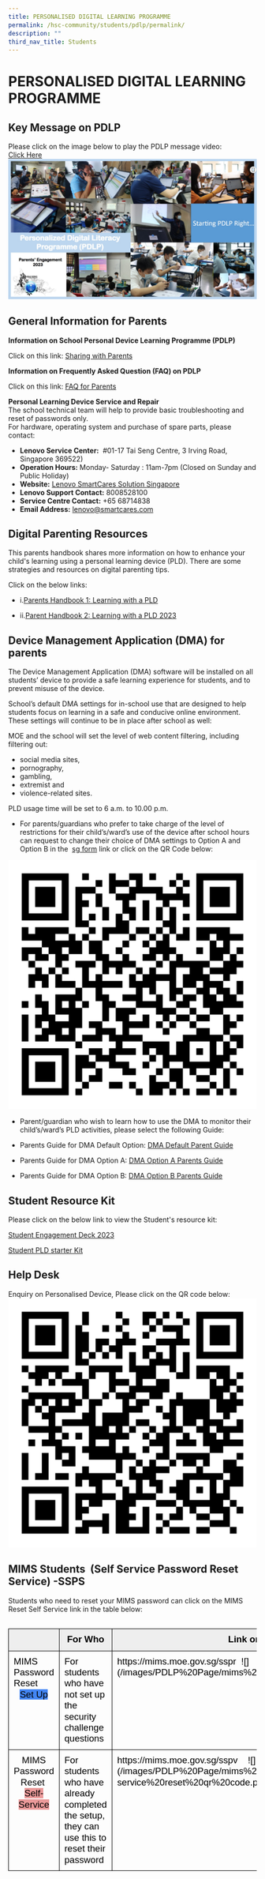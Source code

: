 ```yaml
---
title: PERSONALISED DIGITAL LEARNING PROGRAMME
permalink: /hsc-community/students/pdlp/permalink/
description: ""
third_nav_title: Students
---
```

PERSONALISED DIGITAL LEARNING PROGRAMME
=======================================

Key Message on PDLP
-------------------

Please click on the image below to play the PDLP message video:  
[Click Here](https://youtu.be/FkFdNk2xhKE)
![](/images/pdlp%20hod%20message.jpeg)

General Information for Parents
-------------------------

**Information on School Personal Device Learning Programme (PDLP)**&nbsp;

Click on this link:  [Sharing with Parents](/files/PDLP/PDLP%20Sharing%20with%20Parents.pdf)
  
**Information on Frequently Asked Question (FAQ) on PDLP**&nbsp;

Click on this link: [FAQ for Parents](/files/PDLP/PDLP%20Parents%20Engagement%20FAQs_Final.pdf)
  
**Personal Learning Device Service and Repair**  
The school technical team will help to provide basic troubleshooting and reset of passwords only.  
For hardware, operating system and purchase of spare parts, please contact: &nbsp;

* **Lenovo Service Center:**&nbsp;&nbsp;#01-17 Tai Seng Centre, 3 Irving Road, Singapore 369522)&nbsp;  
* **Operation Hours:** Monday- Saturday : 11am-7pm (Closed on Sunday and Public Holiday)
* **Website:**&nbsp;[Lenovo SmartCares Solution Singapore](https://smartcares.com/contact)  
* **Lenovo Support Contact:** 8008528100  
* **Service Centre Contact:** +65 68714838  
* **Email Address:** lenovo@smartcares.com

Digital Parenting Resources
---------------------------

This parents handbook shares more information on how to enhance your child's learning using a personal learning device (PLD). There are some strategies and resources on digital parenting tips.&nbsp;

Click on the below links: 

* i.[Parents Handbook 1: Learning with a PLD](/files/PDLP/ip2%20-%20parent%20handbook%20(i)%20on%20learning%20with%20a%20pld_2023.pdf)

* ii.[Parent Handbook 2: Learning with a PLD 2023 ](/files/PDLP/ip3%20-%20parent%20handbook%20(ii)%20on%20learning%20with%20a%20pld_2023.pdf)

Device Management Application (DMA) for parents
-----------------------------------------------

The Device Management Application (DMA) software will be installed on all students’ device to provide a safe learning experience for students, and to prevent misuse of the device.  
  
School’s default DMA settings for in-school use that are designed to help students focus on learning in a safe and conducive online environment. These settings will continue to be in place after school as well:  
  
MOE and the school will set the level of web content filtering, including filtering out:  

*   social media sites,
*   pornography,
*   gambling,
*   extremist and
*   violence-related sites.

PLD usage time will be set to 6 a.m. to 10.00 p.m.  

*   For parents/guardians who prefer to take charge of the level of restrictions for their child’s/ward’s use of the device after school hours can request to change their choice of DMA settings to Option A and Option B in the &nbsp;[sg form](https://form.gov.sg/6163ec32fadcf1001324b515)&nbsp;link or click on the QR Code below:

![](/images/qr-code%20DMA%20parents.png) 

*   Parent/guardian who wish to learn how to use the DMA to monitor their child’s/ward’s PLD activities, please select the following Guide:
*   Parents Guide for DMA Default Option:
[DMA Default Parent Guide ](/files/PDLP/dma%20parent%20guide%20for%20default%20option%20(chrome%20devices)_2%20sep%2021.pdf)
 

*   Parents Guide for DMA Option A: 
 [DMA Option A Parents Guide](/files/PDLP/dma%20parent%20guide%20for%20option%20a%20(chrome%20devices)_2%20sep%2021.pdf)
  

*   Parents Guide for DMA Option B: 
 [DMA Option B  Parents Guide](/files/PDLP/dma%20parent%20guide%20for%20option%20b%20(chrome%20devices)_2%20sep%2021.pdf)

Student Resource Kit
--------------------

Please click on the below link to view the Student's resource kit:  

[Student Engagement Deck 2023](/files/PDLP/hsc%20-%20student%20engagement%20deck_2023.pdf)
[](/files/PDLP/hsc%20-%20student%20engagement%20deck_2023.pdf)

[Student PLD starter Kit](/files/PDLP/pdlp_starter_kit.pdf)

Help Desk
---------

Enquiry on Personalised Device, Please click on the QR code below:  
![Virtual Help Desk (Any urgent matter please approach our Technical Team at Computer Lab 1) )](/images/qrhelpdesk.png)

MIMS Students &nbsp;(Self Service Password Reset Service) -SSPS
---------------------------
Students who need to reset your MIMS password can click on the MIMS Reset Self Service link in the table below:  
&nbsp;&nbsp;

<table style="border:none;border-collapse:collapse"><colgroup><col width="221px"><col width="221px"><col width="264px"><col width="179px"></colgroup><tbody><tr style="height:45px"><td style="background-color:#EEEEEE;opacity:1;filter:alpha(opacity=100);vertical-align:top;border-left:solid #000000 1px;border-right:solid #000000 1px;border-top:solid #000000 1px;border-bottom:solid #000000 1px;padding-top:10px;padding-right:10px;padding-bottom:10px;padding-left:10px">&nbsp;</td><td style="background-color:#EEEEEE;opacity:1;filter:alpha(opacity=100);vertical-align:top;border-left:solid #000000 1px;border-right:solid #000000 1px;border-top:solid #000000 1px;border-bottom:solid #000000 1px;padding-top:10px;padding-right:10px;padding-bottom:10px;padding-left:10px"><p style="line-height:1.2;text-align: center;margin-top:0pt;margin-bottom:0pt;" dir="ltr"><span style="font-size:13.999999999999998pt;font-family:Arial,sans-serif;color:#000000;background-color:transparent;font-weight:700;font-style:normal;font-variant:normal;text-decoration:none;vertical-align:baseline;white-space:pre;white-space:pre-wrap;">For Who</span></p></td><td style="background-color:#EEEEEE;opacity:1;filter:alpha(opacity=100);vertical-align:top;border-left:solid #000000 1px;border-right:solid #000000 1px;border-top:solid #000000 1px;border-bottom:solid #000000 1px;padding-top:10px;padding-right:10px;padding-bottom:10px;padding-left:10px"><p style="line-height:1.2;text-align: center;margin-top:0pt;margin-bottom:0pt;" dir="ltr"><span style="font-size:13.999999999999998pt;font-family:Arial,sans-serif;color:#000000;background-color:transparent;font-weight:700;font-style:normal;font-variant:normal;text-decoration:none;vertical-align:baseline;white-space:pre;white-space:pre-wrap;">Link or Site</span></p></td><td style="background-color:#EEEEEE;opacity:1;filter:alpha(opacity=100);vertical-align:top;border-left:solid #000000 1px;border-right:solid #000000 1px;border-top:solid #000000 1px;border-bottom:solid #000000 1px;padding-top:10px;padding-right:10px;padding-bottom:10px;padding-left:10px"><p style="line-height:1.2;text-align: center;margin-top:0pt;margin-bottom:0pt;" dir="ltr"><span style="font-size:13.999999999999998pt;font-family:Arial,sans-serif;color:#000000;background-color:transparent;font-weight:700;font-style:normal;font-variant:normal;text-decoration:none;vertical-align:baseline;white-space:pre;white-space:pre-wrap;">Instruction Guide &nbsp;</span></p></td></tr><tr style="height:144px"><td style="vertical-align:top;border-left:solid #000000 1px;border-right:solid #000000 1px;border-top:solid #000000 1px;border-bottom:solid #000000 1px;padding-top:10px;padding-right:10px;padding-bottom:10px;padding-left:10px"><p style="line-height:1.2;margin-top:0pt;margin-bottom:0pt;" dir="ltr"><span style="font-size:13.999999999999998pt;font-family:Arial,sans-serif;color:#000000;background-color:transparent;font-weight:400;font-style:normal;font-variant:normal;text-decoration:none;vertical-align:baseline;white-space:pre;white-space:pre-wrap;">MIMS Password Reset&nbsp;</span></p><p style="line-height:1.2;text-align: center;margin-top:0pt;margin-bottom:0pt;" dir="ltr"><span style="font-size:13.999999999999998pt;font-family:Arial,sans-serif;color:#000000;background-color:#4285F4;font-weight:400;font-style:normal;font-variant:normal;text-decoration:none;vertical-align:baseline;white-space:pre;white-space:pre-wrap;">Set Up</span></p></td><td style="vertical-align:top;border-left:solid #000000 1px;border-right:solid #000000 1px;border-top:solid #000000 1px;border-bottom:solid #000000 1px;padding-top:10px;padding-right:10px;padding-bottom:10px;padding-left:10px"><p style="line-height:1.2;margin-top:0pt;margin-bottom:0pt;" dir="ltr"><span style="font-size:13.999999999999998pt;font-family:Arial,sans-serif;color:#000000;background-color:transparent;font-weight:400;font-style:normal;font-variant:normal;text-decoration:none;vertical-align:baseline;white-space:pre;white-space:pre-wrap;">For students who have not set up the security challenge questions</span></p></td><td style="vertical-align:top;border-left:solid #000000 1px;border-right:solid #000000 1px;border-top:solid #000000 1px;border-bottom:solid #000000 1px;padding-top:10px;padding-right:10px;padding-bottom:10px;padding-left:10px"><p style="line-height:1.2;margin-top:0pt;margin-bottom:0pt;" dir="ltr"><span style="font-size:13.999999999999998pt;font-family:Arial,sans-serif;color:#000000;background-color:transparent;font-weight:400;font-style:normal;font-variant:normal;text-decoration:none;vertical-align:baseline;white-space:pre;white-space:pre-wrap;">https://mims.moe.gov.sg/sspr &nbsp;![](/images/PDLP%20Page/mims%20password%20setup%20qr.png)</span></p><br><br><br><br><br><br><br></td><td style="vertical-align:top;border-left:solid #000000 1px;border-right:solid #000000 1px;border-top:solid #000000 1px;border-bottom:solid #000000 1px;padding-top:10px;padding-right:10px;padding-bottom:10px;padding-left:10px"><p style="line-height:1.2;margin-top:0pt;margin-bottom:0pt;" dir="ltr"><span style="font-size:13.999999999999998pt;font-family:Arial,sans-serif;color:#000000;background-color:transparent;font-weight:400;font-style:normal;font-variant:normal;text-decoration:none;vertical-align:baseline;white-space:pre;white-space:pre-wrap;">Reset User Guide &nbsp; ![](/images/PDLP%20Page/mims%20password%20setup%20user%20guide%20qr.png)</span></p><br><br><br><br><p style="line-height:1.2;margin-top:0pt;margin-bottom:0pt;" dir="ltr"><span style="font-size:13.999999999999998pt;font-family:Arial,sans-serif;color:#000000;background-color:transparent;font-weight:400;font-style:normal;font-variant:normal;text-decoration:none;vertical-align:baseline;white-space:pre;white-space:pre-wrap;">&nbsp;</span></p><br><br></td></tr><tr style="height:85px"><td style="vertical-align:top;border-left:solid #000000 1px;border-right:solid #000000 1px;border-top:solid #000000 1px;border-bottom:solid #000000 1px;padding-top:10px;padding-right:10px;padding-bottom:10px;padding-left:10px"><p style="line-height:1.2;text-align: center;margin-top:0pt;margin-bottom:0pt;" dir="ltr"><span style="font-size:13.999999999999998pt;font-family:Arial,sans-serif;color:#000000;background-color:transparent;font-weight:400;font-style:normal;font-variant:normal;text-decoration:none;vertical-align:baseline;white-space:pre;white-space:pre-wrap;">MIMS Password Reset&nbsp;</span></p><p style="line-height:1.2;text-align: center;margin-top:0pt;margin-bottom:0pt;" dir="ltr"><span style="font-size:13.999999999999998pt;font-family:Arial,sans-serif;color:#000000;background-color:#EA9999;font-weight:400;font-style:normal;font-variant:normal;text-decoration:none;vertical-align:baseline;white-space:pre;white-space:pre-wrap;">Self-Service</span></p></td><td style="vertical-align:top;border-left:solid #000000 1px;border-right:solid #000000 1px;border-top:solid #000000 1px;border-bottom:solid #000000 1px;padding-top:10px;padding-right:10px;padding-bottom:10px;padding-left:10px"><p style="line-height:1.2;margin-top:0pt;margin-bottom:0pt;" dir="ltr"><span style="font-size:13.999999999999998pt;font-family:Arial,sans-serif;color:#000000;background-color:transparent;font-weight:400;font-style:normal;font-variant:normal;text-decoration:none;vertical-align:baseline;white-space:pre;white-space:pre-wrap;">For students who have already completed the setup, they can use this to reset their password</span></p></td><td style="vertical-align:top;border-left:solid #000000 1px;border-right:solid #000000 1px;border-top:solid #000000 1px;border-bottom:solid #000000 1px;padding-top:10px;padding-right:10px;padding-bottom:10px;padding-left:10px"><p style="line-height:1.2;margin-top:0pt;margin-bottom:0pt;" dir="ltr"><span style="font-size:13.999999999999998pt;font-family:Arial,sans-serif;color:#000000;background-color:transparent;font-weight:400;font-style:normal;font-variant:normal;text-decoration:none;vertical-align:baseline;white-space:pre;white-space:pre-wrap;">https://mims.moe.gov.sg/sspv  &nbsp; ![](/images/PDLP%20Page/mims%20self-service%20reset%20qr%20code.png)</span></p><br><br><br><br><br><br><br></td><td style="vertical-align:top;border-left:solid #000000 1px;border-right:solid #000000 1px;border-top:solid #000000 1px;border-bottom:solid #000000 1px;padding-top:10px;padding-right:10px;padding-bottom:10px;padding-left:10px"><p style="line-height:1.2;margin-top:0pt;margin-bottom:0pt;" dir="ltr"><span style="font-size:13.999999999999998pt;font-family:Arial,sans-serif;color:#000000;background-color:transparent;font-weight:400;font-style:normal;font-variant:normal;text-decoration:none;vertical-align:baseline;white-space:pre;white-space:pre-wrap;">Self-service User Guide &nbsp; ![](/images/PDLP%20Page/self%20service%20user%20guide.png)</span></p><br><br><br><br><br></td></tr></tbody></table>